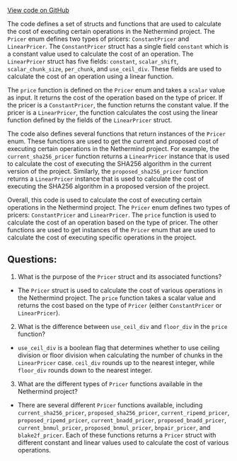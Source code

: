 [View code on GitHub](https://github.com/NethermindEth/nethermind/src/bench_precompiles/src/pricers.rs)

The code defines a set of structs and functions that are used to calculate the cost of executing certain operations in the Nethermind project. The `Pricer` enum defines two types of pricers: `ConstantPricer` and `LinearPricer`. The `ConstantPricer` struct has a single field `constant` which is a constant value used to calculate the cost of an operation. The `LinearPricer` struct has five fields: `constant`, `scalar_shift`, `scalar_chunk_size`, `per_chunk`, and `use_ceil_div`. These fields are used to calculate the cost of an operation using a linear function.

The `price` function is defined on the `Pricer` enum and takes a `scalar` value as input. It returns the cost of the operation based on the type of pricer. If the pricer is a `ConstantPricer`, the function returns the constant value. If the pricer is a `LinearPricer`, the function calculates the cost using the linear function defined by the fields of the `LinearPricer` struct.

The code also defines several functions that return instances of the `Pricer` enum. These functions are used to get the current and proposed cost of executing certain operations in the Nethermind project. For example, the `current_sha256_pricer` function returns a `LinearPricer` instance that is used to calculate the cost of executing the SHA256 algorithm in the current version of the project. Similarly, the `proposed_sha256_pricer` function returns a `LinearPricer` instance that is used to calculate the cost of executing the SHA256 algorithm in a proposed version of the project.

Overall, this code is used to calculate the cost of executing certain operations in the Nethermind project. The `Pricer` enum defines two types of pricers: `ConstantPricer` and `LinearPricer`. The `price` function is used to calculate the cost of an operation based on the type of pricer. The other functions are used to get instances of the `Pricer` enum that are used to calculate the cost of executing specific operations in the project.
## Questions: 
 1. What is the purpose of the `Pricer` struct and its associated functions?
- The `Pricer` struct is used to calculate the cost of various operations in the Nethermind project. The `price` function takes a scalar value and returns the cost based on the type of `Pricer` (either `ConstantPricer` or `LinearPricer`).

2. What is the difference between `use_ceil_div` and `floor_div` in the `price` function?
- `use_ceil_div` is a boolean flag that determines whether to use ceiling division or floor division when calculating the number of chunks in the `LinearPricer` case. `ceil_div` rounds up to the nearest integer, while `floor_div` rounds down to the nearest integer.

3. What are the different types of `Pricer` functions available in the Nethermind project?
- There are several different `Pricer` functions available, including `current_sha256_pricer`, `proposed_sha256_pricer`, `current_ripemd_pricer`, `proposed_ripemd_pricer`, `current_bnadd_pricer`, `proposed_bnadd_pricer`, `current_bnmul_pricer`, `proposed_bnmul_pricer`, `bnpair_pricer`, and `blake2f_pricer`. Each of these functions returns a `Pricer` struct with different constant and linear values used to calculate the cost of various operations.